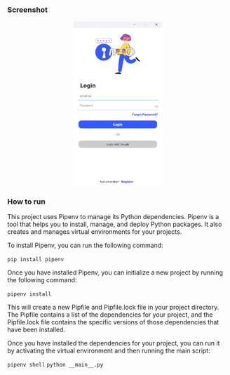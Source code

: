 ### Screenshot

<p align="center">
    <img src="./Data/Home.png" alt="Home" width="40%">
</p>

### How to run

This project uses Pipenv to manage its Python dependencies.
Pipenv is a tool that helps you to install, manage, and deploy Python packages.
It also creates and manages virtual environments for your projects.

To install Pipenv, you can run the following command:

`pip install pipenv`

Once you have installed Pipenv, you can initialize a new project by running the following command:

`pipenv install`

This will create a new Pipfile and Pipfile.lock file in your project directory.
The Pipfile contains a list of the dependencies for your project, and the
Pipfile.lock file contains the specific versions of those dependencies that
have been installed.

Once you have installed the dependencies for your project, you can run it by
activating the virtual environment and then running the main script:

`pipenv shell`
`python __main__.py`